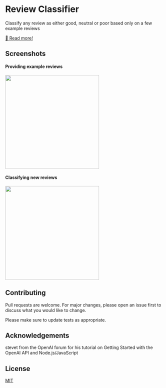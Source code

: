 # Review Classifier

Classify any review as either good, neutral or poor based only on a few example reviews

[🔗 Read more!](https://www.notion.so/OpenAI-API-Project-Plan-96a0a7ea2bb545f4b0d2caa64a856e46)

## Screenshots
#### Providing example reviews
<img src="https://user-images.githubusercontent.com/58377971/118778753-68cf9700-b858-11eb-91fb-11dc7fb00ac1.png" 
width="300" >

#### Classifying new reviews
<img src="https://user-images.githubusercontent.com/58377971/118778480-2017de00-b858-11eb-8c72-c7a047f451b7.png" 
width="300" >


## Contributing
Pull requests are welcome. For major changes, please open an issue first to discuss what you would like to change.

Please make sure to update tests as appropriate.

## Acknowledgements
stevet from the OpenAI forum for his tutorial on Getting Started with the OpenAI API and Node.js/JavaScript

## License
[MIT](https://choosealicense.com/licenses/mit/)
